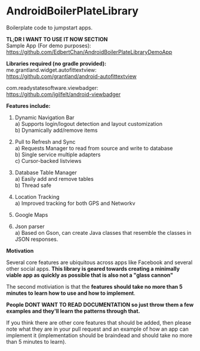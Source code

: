 AndroidBoilerPlateLibrary
=========================

Boilerplate code to jumpstart apps. 

<b> TL;DR I WANT TO USE IT NOW SECTION</b><br>
Sample App (For demo purposes):<br>
https://github.com/EdbertChan/AndroidBoilerPlateLibraryDemoApp

<b>Libraries required (no gradle provided):</b><br>
me.grantland.widget.autofittextview:<br>
https://github.com/grantland/android-autofittextview<br>

com.readystatesoftware.viewbadger:<br>
https://github.com/jgilfelt/android-viewbadger<br>


<b>Features include:</b>

1) Dynamic Navigation Bar <br>
  a) Supports login/logout detection and layout customization <br>
  b) Dynamically add/remove items <br>
  
2) Pull to Refresh and Sync<br>
  a) Requests Manager to read from source and write to database<br>
  b) Single service multiple adapters<br>
  c) Cursor-backed listviews<br>

3) Database Table Manager<br>
  a) Easily add and remove tables<br>
  b) Thread safe<br>

4) Location Tracking<br>
  a) Improved tracking for both GPS and Networkv

5) Google Maps<br>

6) Json parser<br>
  a) Based on Gson, can create Java classes that resemble the classes in JSON responses.<br>


<b>Motivation</b>

Several core features are ubiquitous across apps like Facebook and several other social apps. <b> This library is 
geared towards creating a minimally viable app as quickly as possible that is also not a "glass cannon" </b> 

The second motiviation is that the <b>features should take no more than 5 minutes to learn how to use and how to implement</b>. 

<b>People DONT WANT TO READ DOCUMENTATION so just throw them a few examples and they'll learn the patterns through that. </b>

If you think there are other core features that should be added, then please note what they are in your pull
request and an example of how an app can implement it (implementation should be braindead and should take no more 
than 5 minutes to learn).
